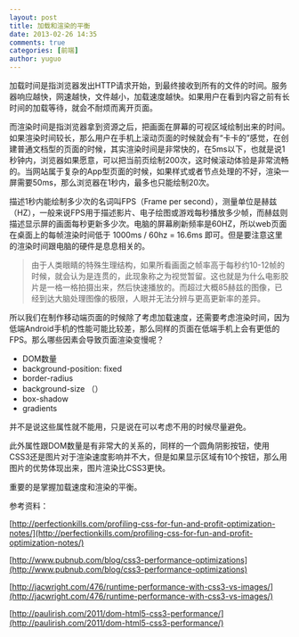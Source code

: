 ```yaml
---
layout: post
title: 加载和渲染的平衡
date: 2013-02-26 14:35
comments: true
categories: [前端]
author: yuguo
---
```


加载时间是指浏览器发出HTTP请求开始，到最终接收到所有的文件的时间。服务器响应越快，网速越快，文件越小，加载速度越快。如果用户在看到内容之前有长时间的加载等待，就会不耐烦而离开页面。

而渲染时间是指浏览器拿到资源之后，把画面在屏幕的可视区域绘制出来的时间。如果渲染时间较长，那么用户在手机上滚动页面的时候就会有“卡卡的”感觉，在创建普通文档型的页面的时候，其实渲染时间是非常快的，在5ms以下，也就是说1秒钟内，浏览器如果愿意，可以把当前页绘制200次，这时候滚动体验是非常流畅的。当网站属于复杂的App型页面的时候，如果样式或者节点处理的不好，渲染一屏需要50ms，那么浏览器在1秒内，最多也只能绘制20次。

描述1秒内能绘制多少次的名词叫FPS（Frame per second），测量单位是赫兹（HZ），一般来说FPS用于描述影片、电子绘图或游戏每秒播放多少帧，而赫兹则描述显示屏的画面每秒更新多少次。电脑的屏幕刷新频率是60HZ，所以web页面在桌面上的每帧渲染时间低于 1000ms / 60hz = 16.6ms 即可。但是要注意这里的渲染时间跟电脑的硬件是息息相关的。

> 由于人类眼睛的特殊生理结构，如果所看画面之帧率高于每秒约10-12帧的时候，就会认为是连贯的，此现象称之为视觉暂留。这也就是为什么电影胶片是一格一格拍摄出来，然后快速播放的。而超过大概85赫兹的图像，已经到达大脑处理图像的极限，人眼并无法分辨与更高更新率的差异。

所以我们在制作移动端页面的时候除了考虑加载速度，还需要考虑渲染时间，因为低端Android手机的性能可能比较差，那么同样的页面在低端手机上会有更低的FPS。那么哪些因素会导致页面渲染变慢呢？

* DOM数量
* background-position: fixed
* border-radius
* background-size （）
* box-shadow
* gradients

并不是说这些属性就不能用，只是说在可以考虑不用的时候尽量避免。

此外属性跟DOM数量是有非常大的关系的，同样的一个圆角阴影按钮，使用CSS3还是图片对于渲染速度影响并不大，但是如果显示区域有10个按钮，那么用图片的优势体现出来，图片渲染比CSS3更快。

重要的是掌握加载速度和渲染的平衡。

参考资料：

[http://perfectionkills.com/profiling-css-for-fun-and-profit-optimization-notes/](http://perfectionkills.com/profiling-css-for-fun-and-profit-optimization-notes/)

[http://www.pubnub.com/blog/css3-performance-optimizations](http://www.pubnub.com/blog/css3-performance-optimizations)

[http://jacwright.com/476/runtime-performance-with-css3-vs-images/](http://jacwright.com/476/runtime-performance-with-css3-vs-images/)

[http://paulirish.com/2011/dom-html5-css3-performance/](http://paulirish.com/2011/dom-html5-css3-performance/)